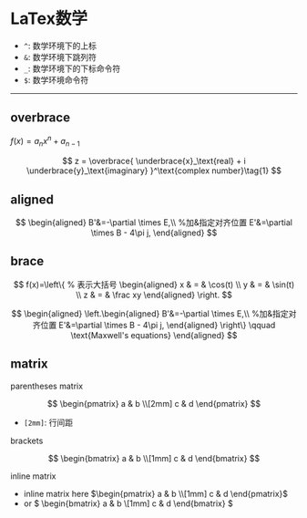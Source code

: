 # LaTex数学

- `^`: 数学环境下的上标
- `&`: 数学环境下跳列符
- `_`: 数学环境下的下标命令符
- `$`: 数学环境命令符

---

## overbrace

$f(x)=a_nx^n+a_{n-1}$

$$
z = \overbrace{
   \underbrace{x}_\text{real} + i
   \underbrace{y}_\text{imaginary}
  }^\text{complex number}\tag{1}
$$

## aligned

$$
\begin{aligned}
B'&=-\partial \times E,\\         %加&指定对齐位置
E'&=\partial \times B - 4\pi j,
\end{aligned}
$$

## brace

$$
f(x)=\left\{          % 表示大括号
\begin{aligned}
x & = & \cos(t) \\
y & = & \sin(t) \\
z & = & \frac xy
\end{aligned}
\right.
$$

$$
\begin{aligned}
 \left.\begin{aligned}
        B'&=-\partial \times E,\\         %加&指定对齐位置
        E'&=\partial \times B - 4\pi j,
       \end{aligned}
 \right\}
 \qquad \text{Maxwell's equations}
\end{aligned}
$$

## matrix

parentheses matrix

$$
\begin{pmatrix}
a & b \\[2mm]
c & d
\end{pmatrix}
$$

- `[2mm]`: 行间距

brackets

$$
\begin{bmatrix}
a & b \\[1mm]
c & d
\end{bmatrix}
$$

inline matrix

- inline matrix here $\begin{pmatrix} a & b \\[1mm] c & d \end{pmatrix}$
- or
$
\begin{bmatrix}
a & b \\[1mm]
c & d
\end{bmatrix}
$